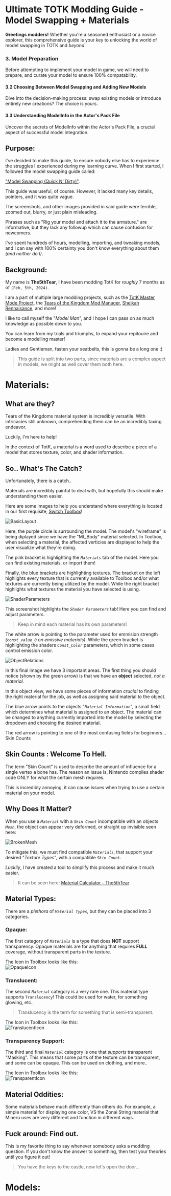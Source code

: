 # Ultimate TOTK Modding Guide - Model Swapping + Materials

**Greetings modders!** Whether you're a seasoned enthusiast or a novice explorer, this comprehensive guide is your key to unlocking the world of model swapping in TOTK and *beyond*.

### 3. Model Preparation
Before attempting to implement your model in game, we will need to prepare, and curate your model to ensure 100% compatability.

#### 3.2 Choosing Between Model Swapping and Adding New Models
Dive into the decision-making process: swap existing models or introduce entirely new creations? The choice is yours.

#### 3.3 Understanding ModelInfo in the Actor's Pack File
Uncover the secrets of ModelInfo within the Actor's Pack File, a crucial aspect of successful model integration.


## Purpose:

I've decided to make this guide, to ensure nobody else has to experience the struggles I experienced during my learning curve. When I first started, I followed the model swapping guide called:

["Model Swapping (Quick N' Dirty)"](https://gamebanana.com/tuts/16170).
  
This guide was useful, of course. However, it lacked many key details, pointers, and it was quite vague.
  
The screenshots, and other images provided in said guide were terrible, zoomed out, blurry, or just plain misleading.

Phrases such as "Rig your model and attach it to the armature." are informative, but they lack any followup which can cause confusion for newcomers.

I've spent hundreds of hours, modelling, importing, and tweaking models, and I can say with 100% certainty you don't know everything about them *(and neither do I)*.

## Background:

My name is **The5thTear**, I have been modding TotK for *roughly* 7 months as of `(Feb, 5th, 2024)`.

I am a part of multiple large modding projects, such as the [TotK Master Mode Project](https://gamebanana.com/projects/36566), the [Tears of the Kingdom Mod Manager](https://gamebanana.com/wips/81203), [Sheikah Rennaisance](https://gamebanana.com/mods/465707), and more!

I like to call myself the "*Model Man*", and I hope I can pass on as much knowledge as possible down to you.

You can learn from my trials and triumphs, to expand your repitouire and become a modelling master!
  
Ladies and Gentleman, fasten your seatbelts, this is gonna be a long one :)
  
> This guide is split into two parts, since materials are a complex aspect in models, we might as well cover them both here.

# Materials:  
  
## What are they?
Tears of the Kingdoms material system is incredibly versatile. With intricacies still unknown, comprehending them can be an incredibly taxing endeavor.
  
Luckily, I'm here to help!

In the context of TotK, a material is a word used to describe a piece of a model that stores texture, color, and shader information.
  
## So.. What's The Catch?
Unfortunately, there is a catch..

Materials are incredibly painful to deal with, but hopefully this should make understanding them easier.

Here are some images to help you understand where everything is located in our first requisite, [Switch Toolbox](https://github.com/KillzXGaming/Switch-Toolbox)!

![BasicLayout](/Guides/ModelSwapping/Assets/Screenshot_150.png)

Here, the purple circle is surrounding the model. The model's "wireframe" is being diplayed since we have the "Mt_Body" material selected. In Toolbox, when selecting a material, the affected verticies are displayed to help the user visualize what they're doing.
  
The pink bracket is highlighting the *`Materials`* tab of the model. Here you can find existing materials, or import them!
  
Finally, the blue brackets are highlighting textures. The bracket on the left highlights every texture that is currently available to Toolbox and/or what textures are currently being utilized by the model. While the right bracket highlights what textures the material you have selected is using.

![ShaderParameters](/Guides/ModelSwapping/Assets/Screenshot_151.png)

This screenshot highlights the *`Shader Parameters`* tab! Here you can find and adjust parameters.

> Keep in mind each material has its own parameters!

The white arrow is pointing to the parameter used for emmision strength *(`const_value_0` on emissive materials)*. While the green bracket is highlighting the shaders *`Const_Color`* parameters, which in some cases control emission color.

![ObjectRelations](/Guides/ModelSwapping/Assets/Screenshot_152.png)
  
In this final image we have 3 important areas. The first thing you should notice (shown by the green arrow) is that we have an **object** selected, *not a material.*

In this object view, we have some pieces of information *crucial* to finding the right material for the job, as well as assigning said material to the object.

The blue arrow points to the objects "*`Material Information`*", a small field which determines what material is assigned to an object. The material can be changed to anything currently imported into the model by selecting the dropdown and choosing the desired material.

The red arrow is pointing to one of the most confusing fields for beginners... Skin Counts

## Skin Counts : Welcome To Hell.
The term "Skin Count" is used to describe the amount of influence for a single vertex a bone has. The reason an issue is, Nintendo compiles shader code ONLY for what the certain mesh requires.
  
This is incredibly annoying, it can cause issues when trying to use a certain material on your model.

## Why Does It Matter?
When you use a *`Material`* with a *`Skin Count`* incompatible with an objects *`Mesh`*, the object can appear very deformed, or straight up invisible seen here:

![BrokenMesh](/Guides/ModelSwapping/Assets/Screenshot_.png)

To mitigate this, we must find compatible *`Materials`*, that support your desired "*Texture Types*", with a compatible *`Skin Count`*.

*Luckily*, I have created a tool to simplify this process and make it much easier.

> It can be seen here: [Material Calculator - The5thTear](https://the5thtear.github.io/TOTK-ModForge/Information/MaterialCalculator/calculator.html)

## Material Types:
There are a *plethora* of *`Material Types`*, but they can be placed into 3 categories.

### Opaque:
The first category of *`Materials`* is a type that does **NOT** support transparency. Opaque materials are for anything that requires **FULL** coverage, without transparent parts in the texture.

The Icon in Toolbox looks like this:  
![OpaqueIcon](/Guides/ModelSwapping/Assets/Screenshot_154.png)

### Translucent:
The second *`Material`* category is a very rare one. This material type supports `Translucency`! This could be used for water, for something glowing, etc..

> Translucency is the term for something that is semi-transparent.

The Icon in Toolbox looks like this:  
![TranslucentIcon](/Guides/ModelSwapping/Assets/Screenshot_155.png)

### Transparency Support:
The third and final *`Material`* category is one that *supports* transparent "Masking". This means that some parts of the texture can be transparent, and some can be opaque. This can be used on clothing, and more..

The Icon in Toolbox looks like this:  
![TransparentIcon](/Guides/ModelSwapping/Assets/Screenshot_156.png)

## Material Oddities:
Some materials behave much differently than others do. For example, a simple material for displaying one color, VS the Zonai String material that Mineru uses are very different and function in different ways.

## Fuck around: Find out.
This is my favorite thing to say whenever somebody asks a modding question. If you don't know the answer to something, then test your theories until you figure it out!

> You have the keys to the castle, now let's open the door...

# Models:

## 
